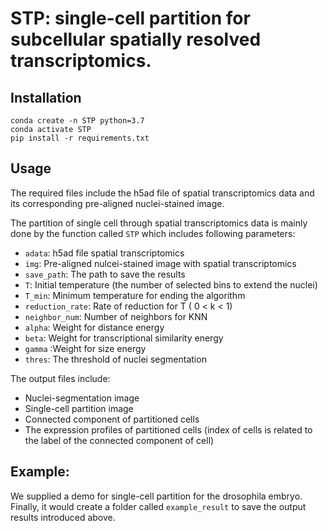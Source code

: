 # STP: single-cell partition for subcellular spatially resolved transcriptomics.

## Installation

```
conda create -n STP python=3.7
conda activate STP
pip install -r requirements.txt
```

## Usage

The required files include the h5ad file of spatial transcriptomics data and its corresponding pre-aligned nuclei-stained image.

The partition of single cell through spatial transcriptomics data is mainly done by the function called `STP` which includes following parameters:
- `adata`: h5ad file spatial transcriptomics
- `img`: Pre-aligned nulcei-stained image with spatial transcriptomics 
- `save_path`: The path to save the results
- `T`: Initial temperature (the number of selected bins to extend the nuclei)
- `T_min`: Minimum temperature for ending the algorithm
- `reduction_rate`: Rate of reduction for T ( 0 < k < 1)
- `neighbor_num`: Number of neighbors for KNN 
- `alpha`: Weight for distance energy 
- `beta`: Weight for transcriptional similarity energy
- `gamma` :Weight for size energy
- `thres`: The threshold of nuclei segmentation

The output files include:
- Nuclei-segmentation image
- Single-cell partition image
- Connected component of partitioned cells
- The expression profiles of partitioned cells (index of cells is related to the label of the connected component of cell)


## Example:

We supplied a demo for single-cell partition for the drosophila embryo. 
Finally, it would create a folder called `example_result` to save the output results introduced above.


